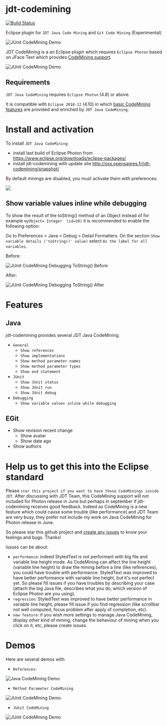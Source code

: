 # jdt-codemining

[![Build Status](https://secure.travis-ci.org/angelozerr/jdt-codemining.png)](http://travis-ci.org/angelozerr/jdt-codemining)

Eclipse plugin for `JDT Java Code Mining` and `Git Code Mining` (Experimental)

![JUnit CodeMining Demo](images/JUnitCodeMiningDemo.gif)

JDT CodeMining is a an Eclipse plugin which requires `Eclipse Photon` based on JFace Text which provides [CodeMining support](https://www.eclipse.org/eclipse/news/4.8/M5/#Platform-Dev). 

![JUnit CodeMining Demo](images/JUnitCodeMiningDemo.gif)


## Requirements

`JDT Java CodeMining` requires `Eclipse Photon` (4.8) or above.

It is compatible with `Eclipse 2018-12` (4.10) in which [basic CodeMining features](https://www.eclipse.org/eclipse/news/4.10/jdt.php#jdt-codemining) are provided and enriched by `JDT Java CodeMining`.

# Install and activation

To install `JDT Java CodeMining`:

 * install last build of Eclipse Photon from https://www.eclipse.org/downloads/eclipse-packages/
 * install jdt-codemining with update site http://oss.opensagres.fr/jdt-codemining/snapshot/

By default minings are disabled, you must activate them with preferences:

![](images/JavaCodeMiningPreferences.png)

## Show variable values inline while debugging

To show the result of the toString() method of an Object instead of for example `myObject= Integer  (id=20)` it is recommended to enable the following option:

Go to Preferences > Java > Debug > Detail Formatters. On the section `Show variable details ('toString()' value)` select `As the label for all variables`.

Before:

![JUnit CodeMining Debugging ToString() Before](images/JavaCodeMiningDebuggingToStringBefore.png)

After:

![JUnit CodeMining Debugging ToString() After](images/JavaCodeMiningDebuggingToStringAfter.png)

# Features

## Java

jdt-codemining provides several JDT Java CodeMining:

 * `General`
   * `Show references`
   * `Show implementations`
   * `Show method parameter names`
   * `Show method parameter types`
   * `Show end statement`
 * `JUnit`   
   * `Show JUnit status`
   * `Show JUnit run`
   * `Show JUnit debug`
* `Debugging`
   * `Show variable values inline while debugging`


## EGit
 * Show revision recent change
 	* Show avatar
 	* Show date ago
 * Show authors


# Help us to get this into the Eclipse standard

Please `star this project if you want to have those CodeMinings inside JDT`. After discussing with JDT Team, this CodeMining support will not included for Photon release in June but perhaps in september if jdt-codemining receives good feedback. Indeed as CodeMining is a new feature which could cause some trouble (like performance) and JDT Team are very busy, they prefer not include my work on Java CodeMining for Photon release in June.  
 
So please star this github project and [create any issues](https://github.com/angelozerr/jdt-codemining/issues) to know your feelings and bugs. Thanks!

Issues can be about:

 * `performance`: indeed StyledText is not performant with big file and variable line height mode. As CodeMining can affect the line height (variable line height) to draw the mining before a line (like references), you could have trouble with performance. StyledText was improved to have better performance with variable line height, but it's not perfect yet. So please fill issues if you have troubles by describing your case (attach the big Java file, describes what you do, which version of Eclipse Photon are you using).
 * `regression`: StyledText was improved to have better performance in variable line height, please fill issue if you find regression (like scrollbar not well computed, focus problem after apply of completion, etc).
 * `new feature`: if you wish more settings to manage Java CodeMining, display other kind of mining, change the behaviour of mining when you click on it, etc, please create issues.


# Demos 
 
Here are several demos with:

 * `References`:
  
![Java CodeMining Demo](images/JavaCodeMiningDemo.gif)

 * `Method Parameter CodeMining`
 
![JUnit CodeMining Demo](images/JavaCodeMiningParameterDemo.gif)

 * `JUnit CodeMining`
 
![JUnit CodeMining Demo](images/JUnitCodeMiningDemo.gif)
